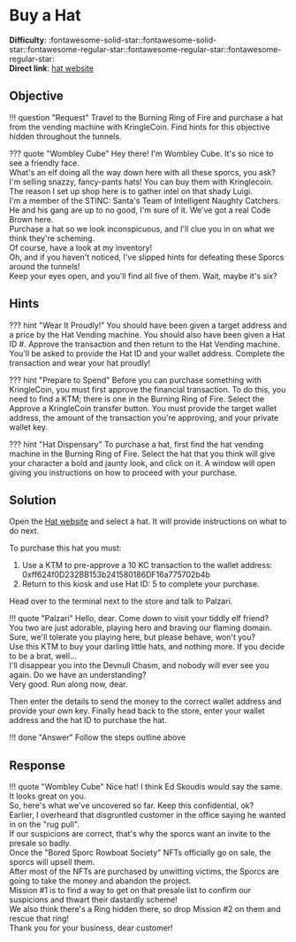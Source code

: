 # Buy a Hat

**Difficulty**: :fontawesome-solid-star::fontawesome-solid-star::fontawesome-regular-star::fontawesome-regular-star::fontawesome-regular-star:<br/>
**Direct link**: [hat website](https://prod-hats-vending.kringle.co.in/?&challenge=hats&id=e8708d34-02ed-4f4c-989c-d434034725f9)


## Objective

!!! question "Request"
    Travel to the Burning Ring of Fire and purchase a hat from the vending machine with KringleCoin. Find hints for this objective hidden throughout the tunnels.

??? quote "Wombley Cube"
    Hey there! I'm Wombley Cube. It's so nice to see a friendly face.<br/>
    What's an elf doing all the way down here with all these sporcs, you ask?<br/>
    I'm selling snazzy, fancy-pants hats! You can buy them with Kringlecoin.<br/>
    The reason I set up shop here is to gather intel on that shady Luigi.<br/>
    I'm a member of the STINC: Santa's Team of Intelligent Naughty Catchers.<br/>
    He and his gang are up to no good, I'm sure of it. We've got a real Code Brown here.<br/>
    Purchase a hat so we look inconspicuous, and I'll clue you in on what we think they're scheming.<br/>
    Of course, have a look at my inventory!<br/>
    Oh, and if you haven't noticed, I've slipped hints for defeating these Sporcs around the tunnels!<br/>
    Keep your eyes open, and you'll find all five of them. Wait, maybe it's six?


## Hints

??? hint "Wear It Proudly!"
    You should have been given a target address and a price by the Hat Vending machine. You should also have been given a Hat ID #. Approve the transaction and then return to the Hat Vending machine. You'll be asked to provide the Hat ID and your wallet address. Complete the transaction and wear your hat proudly!

??? hint "Prepare to Spend"
    Before you can purchase something with KringleCoin, you must first approve the financial transaction. To do this, you need to find a KTM; there is one in the Burning Ring of Fire. Select the Approve a KringleCoin transfer button. You must provide the target wallet address, the amount of the transaction you're approving, and your private wallet key.

??? hint "Hat Dispensary"
    To purchase a hat, first find the hat vending machine in the Burning Ring of Fire. Select the hat that you think will give your character a bold and jaunty look, and click on it. A window will open giving you instructions on how to proceed with your purchase.


## Solution

Open the [Hat website](https://prod-hats-vending.kringle.co.in/?&challenge=hats&id=e8708d34-02ed-4f4c-989c-d434034725f9) and select a hat. It will provide instructions on what to do next.

To purchase this hat you must:
1. Use a KTM to pre-approve a 10 KC transaction to the wallet address: 0xff624f0D232BB153b241580186DF16a775702b4b
2. Return to this kiosk and use Hat ID: 5 to complete your purchase.

Head over to the terminal next to the store and talk to Palzari.

!!! quote "Palzari"
    Hello, dear. Come down to visit your tiddly elf friend?<br/>
    You two are just adorable, playing hero and braving our flaming domain.<br/>
    Sure, we'll tolerate you playing here, but please behave, won't you?<br/>
    Use this KTM to buy your darling little hats, and nothing more. If you decide to be a brat, well...<br/>
    I'll disappear you into the Devnull Chasm, and nobody will ever see you again. Do we have an understanding?<br/>
    Very good. Run along now, dear.

Then enter the details to send the money to the correct wallet address and provide your own key. Finally head back to the store, enter your wallet address and the hat ID to purchase the hat.

!!! done "Answer"
    Follow the steps outline above


## Response

!!! quote "Wombley Cube"
    Nice hat! I think Ed Skoudis would say the same. It looks great on you.<br/>
    So, here's what we've uncovered so far. Keep this confidential, ok?<br/>
    Earlier, I overheard that disgruntled customer in the office saying he wanted in on the "rug pull".<br/>
    If our suspicions are correct, that's why the sporcs want an invite to the presale so badly.<br/>
    Once the "Bored Sporc Rowboat Society" NFTs officially go on sale, the sporcs will upsell them.<br/>
    After most of the NFTs are purchased by unwitting victims, the Sporcs are going to take the money and abandon the project.<br/>
    Mission #1 is to find a way to get on that presale list to confirm our suspicions and thwart their dastardly scheme!<br/>
    We also think there's a Ring hidden there, so drop Mission #2 on them and rescue that ring!<br/>
    Thank you for your business, dear customer!
